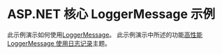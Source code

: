 # <a name="aspnet-core-loggermessage-sample"></a>ASP.NET 核心 LoggerMessage 示例

此示例演示如何使用[LoggerMessage](https://docs.microsoft.com/dotnet/api/microsoft.extensions.logging.loggermessage)。 此示例演示中所述的功能[高性能 LoggerMessage 使用日志记录](https://docs.microsoft.com/aspnet/core/fundamentals/logging/loggermessage)主题。
